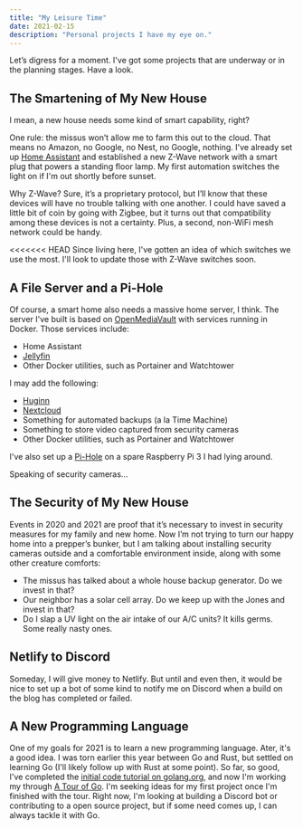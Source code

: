 ```yaml
---
title: "My Leisure Time"
date: 2021-02-15
description: "Personal projects I have my eye on."
---
```


Let’s digress for a moment. I've got some projects that are underway or in the planning stages. Have a look.

## The Smartening of My New House

I mean, a new house needs some kind of smart capability, right?

One rule: the missus won’t allow me to farm this out to the cloud. That means no Amazon, no Google, no Nest, no Google, nothing. I've already set up [Home Assistant](https://www.home-assistant.io/) and established a new Z-Wave network with a smart plug that powers a standing floor lamp. My first automation switches the light on if I'm out shortly before sunset. 

Why Z-Wave? Sure, it’s a proprietary protocol, but I’ll know that these devices will have no trouble talking with one another. I could have saved a little bit of coin by going with Zigbee, but it turns out that compatibility among these devices is not a certainty. Plus, a second, non-WiFi mesh network could be handy.

<<<<<<< HEAD
Since living here, I've gotten an idea of which switches we use the most. I'll look to update those with Z-Wave switches soon.

## A File Server and a Pi-Hole

Of course, a smart home also needs a massive home server, I think. The server I've built is based on [OpenMediaVault](https://www.openmediavault.org/) with services running in Docker. Those services include:

- Home Assistant
- [Jellyfin](https://jellyfin.org)
- Other Docker utilities, such as Portainer and Watchtower

I may add the following:

- [Huginn](https://github.com/huginn/huginn)
- [Nextcloud](https://nextcloud.com)
- Something for automated backups (a la Time Machine)
- Something to store video captured from security cameras
- Other Docker utilities, such as Portainer and Watchtower

I've also set up a [Pi-Hole](https://pi-hole.net/) on a spare Raspberry Pi 3 I had lying around.

Speaking of security cameras...

## The Security of My New House 

Events in 2020 and 2021 are proof that it’s necessary to invest in security measures for my family and new home. Now I’m not trying to turn our happy home into a prepper’s bunker, but I am talking about installing security cameras outside and a comfortable environment inside, along with some other creature comforts:

- The missus has talked about a whole house backup generator. Do we invest in that?
- Our neighbor has a solar cell array. Do we keep up with the Jones and invest in that?
- Do I slap a UV light on the air intake of our A/C units? It kills germs. Some really nasty ones.

## Netlify to Discord

Someday, I will give money to Netlify. But until and even then, it would be nice to set up a bot of some kind to notify me on Discord when a build on the blog has completed or failed. 

## A New Programming Language

One of my goals for 2021 is to learn a new programming language. Ater, it's a good idea. I was torn earlier this year between Go and Rust, but settled on learning Go (I'll likely follow up with Rust at some point). So far, so good, I've completed the [initial code tutorial on golang.org](https://golang.org/doc/tutorial/getting-started), and now I'm working my through [A Tour of Go](https://tour.golang.org/list). I'm seeking ideas for my first project once I'm finished with the tour. Right now, I'm looking at building a Discord bot or contributing to a open source project, but if some need comes up, I can always tackle it with Go.
